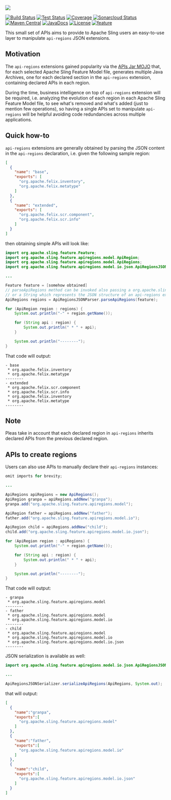 [<img src="https://sling.apache.org/res/logos/sling.png"/>](https://sling.apache.org)

 [![Build Status](https://ci-builds.apache.org/job/Sling/job/modules/job/sling-org-apache-sling-feature-apiregions-model/job/master/badge/icon)](https://ci-builds.apache.org/job/Sling/job/modules/job/sling-org-apache-sling-feature-apiregions-model/job/master/) [![Test Status](https://img.shields.io/jenkins/tests.svg?jobUrl=https://ci-builds.apache.org/job/Sling/job/modules/job/sling-org-apache-sling-feature-apiregions-model/job/master/)](https://ci-builds.apache.org/job/Sling/job/modules/job/sling-org-apache-sling-feature-apiregions-model/job/master/test/?width=800&height=600) [![Coverage](https://sonarcloud.io/api/project_badges/measure?project=apache_sling-org-apache-sling-feature-apiregions-model&metric=coverage)](https://sonarcloud.io/dashboard?id=apache_sling-org-apache-sling-feature-apiregions-model) [![Sonarcloud Status](https://sonarcloud.io/api/project_badges/measure?project=apache_sling-org-apache-sling-feature-apiregions-model&metric=alert_status)](https://sonarcloud.io/dashboard?id=apache_sling-org-apache-sling-feature-apiregions-model) [![Maven Central](https://maven-badges.herokuapp.com/maven-central/org.apache.sling/org.apache.sling.feature.apiregions.model/badge.svg)](https://search.maven.org/#search%7Cga%7C1%7Cg%3A%22org.apache.sling%22%20a%3A%22org.apache.sling.feature.apiregions.model%22) [![JavaDocs](https://www.javadoc.io/badge/org.apache.sling/org.apache.sling.feature.apiregions.model.svg)](https://www.javadoc.io/doc/org.apache.sling/org.apache.sling.feature.apiregions.model) [![License](https://img.shields.io/badge/License-Apache%202.0-blue.svg)](https://www.apache.org/licenses/LICENSE-2.0) [![feature](https://sling.apache.org/badges/group-feature.svg)](https://github.com/apache/sling-aggregator/blob/master/docs/groups/feature.md)

This small set of APIs aims to provide to Apache Sling users an easy-to-use layer to manipulate
`api-regions` JSON extensions.

## Motivation

The `api-regions` extensions gained popularity via the [APIs Jar MOJO](https://github.com/apache/sling-slingfeature-maven-plugin/blob/master/src/main/java/org/apache/sling/feature/maven/mojos/ApisJarMojo.java) that, for each selected Apache Sling Feature Model file, generates multiple Java Archives, one for each declared section in the `api-regions` extension, containing declared APIs in each region.

During the time, business intelligence on top of `api-regions` extension will be required, i.e. analyzing the evolution of each region in each Apache Sling Feature Model file, to see what's removed and what's added (just to mention few operations), so having a single APIs set to manipulate `api-regions` will be helpful avoiding code redundancies across multiple applications.

## Quick how-to

`api-regions` extensions are generally obtained by parsing the JSON content in the `api-regions` declaration, i.e. given the following sample region:

```json
[
  {
    "name": "base",
    "exports": [
      "org.apache.felix.inventory",
      "org.apache.felix.metatype"
    ]
  },
  {
    "name": "extended",
    "exports": [
      "org.apache.felix.scr.component",
      "org.apache.felix.scr.info"
    ]
  }
]
```

then obtaining simple APIs will look like:

```java
import org.apache.sling.feature.Feature;
import org.apache.sling.feature.apiregions.model.ApiRegion;
import org.apache.sling.feature.apiregions.model.ApiRegions;
import org.apache.sling.feature.apiregions.model.io.json.ApiRegionsJSONParser;

...

Feature feature = [somehow obtained]
// parseApiRegions method can be invoked also passing a org.apache.sling.feature.Extension instance
// or a String which represents the JSON structure of an api-regions extension.
ApiRegions regions = ApiRegionsJSONParser.parseApiRegions(feature);

for (ApiRegion region : regions) {
    System.out.println("-" + region.getName());

    for (String api : region) {
        System.out.println(" * " + api);
    }

    System.out.println("--------");
}
```

That code will output:

```
- base
 * org.apache.felix.inventory
 * org.apache.felix.metatype
--------
- extended
 * org.apache.felix.scr.component
 * org.apache.felix.scr.info
 * org.apache.felix.inventory
 * org.apache.felix.metatype
--------
```

## Note

Pleas take in account that each declared region in `api-regions` inherits declared APIs from the previous declared region.


## APIs to create regions

Users can also use APIs to manually declare their `api-regions` instances:

```java
omit imports for brevity;

...

ApiRegions apiRegions = new ApiRegions();
ApiRegion granpa = apiRegions.addNew("granpa");
granpa.add("org.apache.sling.feature.apiregions.model");

ApiRegion father = apiRegions.addNew("father");
father.add("org.apache.sling.feature.apiregions.model.io");

ApiRegion child = apiRegions.addNew("child");
child.add("org.apache.sling.feature.apiregions.model.io.json");

for (ApiRegion region : apiRegions) {
    System.out.println("-" + region.getName());

    for (String api : region) {
        System.out.println(" * " + api);
    }

    System.out.println("--------");
}
```

That code will output:

```
- granpa
 * org.apache.sling.feature.apiregions.model
--------
- father
 * org.apache.sling.feature.apiregions.model
 * org.apache.sling.feature.apiregions.model.io
--------
- child
 * org.apache.sling.feature.apiregions.model
 * org.apache.sling.feature.apiregions.model.io
 * org.apache.sling.feature.apiregions.model.io.json
--------
```

JSON serialization is available as well:

```java
import org.apache.sling.feature.apiregions.model.io.json.ApiRegionsJSONSerializer

...

ApiRegionsJSONSerializer.serializeApiRegions(ApiRegions, System.out);
```

that will output:

```json
[
  {
    "name":"granpa",
    "exports":[
      "org.apache.sling.feature.apiregions.model"
    ]
  },
  {
    "name":"father",
    "exports":[
      "org.apache.sling.feature.apiregions.model.io"
    ]
  },
  {
    "name":"child",
    "exports":[
      "org.apache.sling.feature.apiregions.model.io.json"
    ]
  }
]

```
